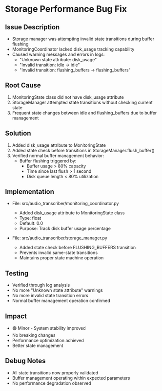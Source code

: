 # Storage Performance Bug Fix

## Issue Description
- Storage manager was attempting invalid state transitions during buffer flushing
- MonitoringCoordinator lacked disk_usage tracking capability
- Caused warning messages and errors in logs:
  * "Unknown state attribute: disk_usage"
  * "Invalid transition: idle -> idle"
  * "Invalid transition: flushing_buffers -> flushing_buffers"

## Root Cause
1. MonitoringState class did not have disk_usage attribute
2. StorageManager attempted state transitions without checking current state
3. Frequent state changes between idle and flushing_buffers due to buffer management

## Solution
1. Added disk_usage attribute to MonitoringState
2. Added state check before transitions in StorageManager.flush_buffer()
3. Verified normal buffer management behavior:
   - Buffer flushing triggered by:
     * Buffer usage > 80% capacity
     * Time since last flush > 1 second
     * Disk queue length < 80% utilization

## Implementation
- File: src/audio_transcriber/monitoring_coordinator.py
  * Added disk_usage attribute to MonitoringState class
  * Type: float
  * Default: 0.0
  * Purpose: Track disk buffer usage percentage

- File: src/audio_transcriber/storage_manager.py
  * Added state check before FLUSHING_BUFFERS transition
  * Prevents invalid same-state transitions
  * Maintains proper state machine operation

## Testing
- Verified through log analysis
- No more "Unknown state attribute" warnings
- No more invalid state transition errors
- Normal buffer management operation confirmed

## Impact
- 🟢 Minor - System stability improved
- No breaking changes
- Performance optimization achieved
- Better state management

## Debug Notes
- All state transitions now properly validated
- Buffer management operating within expected parameters
- No performance degradation observed
